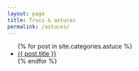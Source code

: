 ```yaml
---
layout: page
title: Trucs & astuces
permalink: /astuces/
---
```



<ul class="posts">
    {% for post in site.categories.astuce %}
        <li>
            <a class="post-link" href="{{ post.url }}">{{ post.title }}</a>
        </li>
    {% endfor %}
</ul>
